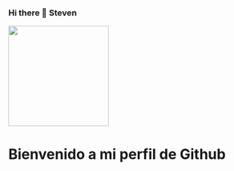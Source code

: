 ### Hi there 👋 Steven

<img src="https://media.giphy.com/media/scZPhLqaVOM1qG4lT9/giphy.gif" width="200" />

<h1>Bienvenido a mi perfil  de Github</h1>
